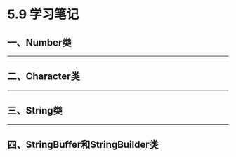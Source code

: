 # 5.9 学习笔记

## 一、Number类

---

## 二、Character类

---

## 三、String类

---

## 四、StringBuffer和StringBuilder类